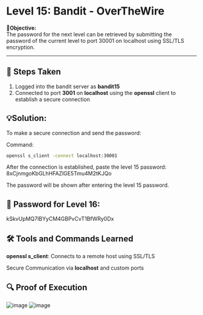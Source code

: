 # Level 15: Bandit - OverTheWire

**🎯Objective:**  
The password for the next level can be retrieved by submitting the password of the current level to port 30001 on localhost using SSL/TLS encryption.

---

## 📝 Steps Taken
 1. Logged into the bandit server as **bandit15**
 2. Connected to port **3001** on **localhost** using the **openssl** client to establish a secure connection

## 💡Solution:
To make a secure connection and send the password:

  Command:
   ```bash
   openssl s_client -connect localhost:30001
```
After the connection is established, paste the level 15 password: 8xCjnmgoKbGLhHFAZlGE5Tmu4M2tKJQo

The password will be shown after entering the level 15 password.

## 🔑 Password for Level 16:
kSkvUpMQ7lBYyCM4GBPvCvT1BfWRy0Dx

## 🛠️ Tools and Commands Learned
**openssl s_client**: Connects to a remote host using SSL/TLS

Secure Communication via **localhost** and custom ports 

## 🔍 Proof of Execution
![image](https://github.com/user-attachments/assets/c4b06119-fc0d-48a0-9801-1fe596e9f459)
![image](https://github.com/user-attachments/assets/0323fdfe-95ec-40a4-9997-4c898d1940c0)

